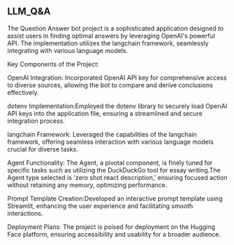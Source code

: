 ## LLM_Q&A

The Question Answer bot project is a sophisticated application designed to assist users in finding optimal answers by leveraging OpenAI's powerful API. 
The implementation utilizes the langchain framework, seamlessly integrating with various language models.

Key Components of the Project:

OpenAI Integration: Incorporated OpenAI API key for comprehensive access to diverse sources, allowing the bot to compare and derive conclusions effectively.

dotenv Implementation:Employed the dotenv library to securely load OpenAI API keys into the application file, ensuring a streamlined and secure integration process.

langchain Framework: Leveraged the capabilities of the langchain framework, offering seamless interaction with various language models crucial for diverse tasks.

Agent Functionality: The Agent, a pivotal component, is finely tuned for specific tasks such as utilizing the DuckDuckGo tool for essay writing.The Agent type selected is 'zero shot react description,' ensuring focused action without retaining any memory, optimizing performance.

Prompt Template Creation:Developed an interactive prompt template using Streamlit, enhancing the user experience and facilitating smooth interactions.

Deployment Plans:	The project is poised for deployment on the Hugging Face platform, ensuring accessibility and usability for a broader audience.
